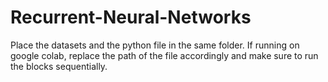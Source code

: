 # Recurrent-Neural-Networks
Place the datasets and the python file in the same folder. If running on google colab, replace the path of the file accordingly and make sure to run the blocks sequentially.
